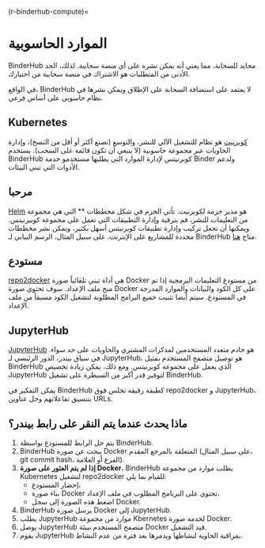 (r-binderhub-compute)=
# الموارد الحاسوبية

BinderHub محايد للسحابة، مما يعني أنه يمكن نشره على أي منصة سحابية. لذلك، الحد الأدنى من المتطلبات هو الاشتراك في منصة سحابية من اختيارك.

في الواقع، BinderHub لا يعتمد على استضافة السحابة على الإطلاق ويمكن نشرها في نظام حاسوبي على أساس فرعي.

## Kubernetes

[كوبرنيت](https://kubernetes.io/) هو نظام للتشغيل الآلي للنشر، والتوسع (تصنع أكثر أو أقل من النسخ)، وإدارة الحاويات عبر مجموعة حاسوبية (لا ينبغي أن تكون قائمة على السحب). يستخدم BinderHub كوبرنيتس لإدارة الموارد التي يطلبها مستخدمو خدمة Binder ولدعم الأدوات التي تبني البيئات.

## مرحبا

[Helm](https://helm.sh/) هو مدير حزمة لكوبرنيت. تأتي الحزم في شكل مخططات ** التي هي مجموعة من التعليمات للنشر، قم بترقية وإدارة التطبيقات التي تعمل على مجموعة كوبيرنيتس. ويمكنها أن تجعل تركيب وإدارة تطبيقات كوبرنيتس أسهل بكثير، ويمكن نشر مخططات محددة للمشاريع على الإنترنت. على سبيل المثال، الرسم البياني لـ BinderHub متاح [هنا](https://jupyterhub.github.io/helm-chart/#development-releases-binderhub).

## مستودع

[repo2docker](https://repo2docker.readthedocs.io/en/latest/?badge=latest) هي أداة تبني تلقائياً صورة Docker من مستودع التعليمات البرمجية إذا تم منح ملف الإعداد. سوف تحتوي صورة Docker على كل الكود والبيانات والموارد المدرجة في المستودع. سيتم أيضا تثبيت جميع البرامج المطلوبة لتشغيل الكود مسبقاً من ملف الإعداد.

## JupyterHub

[JupyterHub](https://jupyter.org/hub) هو خادم متعدد المستخدمين لمذكرات المشتري والحاويات على حد سواء. في سياق بيندر، الدور الرئيسي لـ JupyterHub، هو توصيل متصفح المستخدم بمثيل BinderHub الذي يعمل على مجموعة كوبرنيتس. ومع ذلك، يمكن زيادة تخصيص JupyterHub لتوفير قدر أكبر من السيطرة على تشغيل BinderHub.

يمكن التفكير في BinderHub كطبقة رقيقة تجلس فوق repo2docker و JupyterHub، بتنسيق تفاعلاتهم وحل عناوين URLs.

## ماذا يحدث عندما يتم النقر على رابط بيندر؟

1. يتم حل الرابط للمستودع بواسطة BinderHub.
2. BinderHub يبحث عن صورة Docker المتعلقة بالمرجع المقدم (على سبيل المثال، git commit hash، الفرع أو العلامة).
3. **إذا لم يتم العثور على صورة Docker**، BinderHub يطلب موارد من مجموعة Kubernetes لتشغيل repo2docker للقيام بما يلي:
   - إحضار المستودع،
   - بناء صورة Docker تحتوي على البرنامج المطلوب في ملف الإعداد،
   - اضغط هذه الصورة إلى سجل Docker.
4. BinderHub يرسل صورة Docker إلى JupyterHub.
5. يطلب JupyterHub موارد من مجموعة Kbernetes لخدمة صورة Docker.
6. يوصل JupyterHub متصفح المستخدم ببيئة Docker قيد التشغيل.
7. يقوم JupyterHub بمراقبة الحاوية لنشاطها ويدمرها بعد فترة من عدم النشاط.
